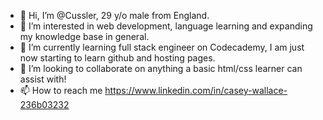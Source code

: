- 👋 Hi, I’m @Cussler, 29 y/o male from England.
- 👀 I’m interested in web development, language learning and expanding my knowledge base in general.
- 🌱 I’m currently learning full stack engineer on Codecademy, I am just now starting to learn github and hosting pages.
- 💞️ I’m looking to collaborate on anything a basic html/css learner can assist with!
- 📫 How to reach me https://www.linkedin.com/in/casey-wallace-236b03232

<!---
Cussler/Cussler is a ✨ special ✨ repository because its `README.md` (this file) appears on your GitHub profile.
You can click the Preview link to take a look at your changes.
--->
